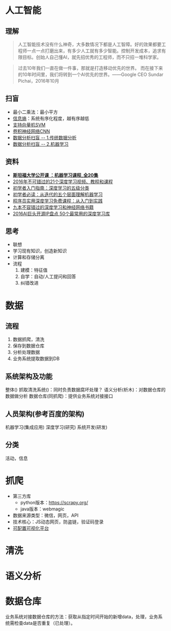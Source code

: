 # 人工智能

## 理解
> 人工智能技术没有什么神奇，大多数情况下都是人工智障。好的效果都要工程师一点一点打磨出来，有多少人工就有多少智能。控制开发成本，追求有限目标。创始人自己懂AI，就先招优秀的工程师，而不只招一堆科学家。

> 过去10年我们一直在做一件事，那就是打造移动优先的世界。
而在接下来的10年时间里，我们将转到一个AI优先的世界。——Google CEO Sundar Pichai，2016年10月

## 扫盲
* 最小二乘法：最小平方
* [信息熵](http://baike.baidu.com/item/%E4%BF%A1%E6%81%AF%E7%86%B5)：系统有序化程度，越有序越低
* [支持向量机SVM](https://www.zhihu.com/question/21094489)
* [卷积神经网络CNN](https://www.zhihu.com/question/34681168)
* [数据分析扫盲 -- 1.传统数据分析](https://www.zybuluo.com/heavysheep/note/636770)
* [数据分析扫盲 -- 2.机器学习](https://www.zybuluo.com/heavysheep/note/639120)

## 资料
* **[斯坦福大学公开课 ：机器学习课程_全20集](http://open.163.com/special/opencourse/machinelearning.html)**
* [2016年不可错过的21个深度学习视频、教程和课程](https://zhuanlan.zhihu.com/p/24362823?utm_source=wechat_session&utm_medium=social)
* [初学者入门指南：深度学习的五级分类](http://www.dlworld.cn/ShenDuXueXiYingYong/2764.html)
* [初学者必读：从迭代的五个层面理解机器学习](http://it.sohu.com/20161229/n477271597.shtml)
* [程序员实用深度学习免费课程：从入门到实践](http://it.sohu.com/20161229/n477271598.shtml)
* [九本不容错过的深度学习和神经网络书籍](http://it.sohu.com/20161229/n477271599.shtml)
* [2016AI巨头开源IP盘点 50个最常用的深度学习库](https://news.cnblogs.com/n/559753/)

## 思考
* 联想
* 学习现有知识，创造新知识
* 计算和存储分离
* 流程
  1. 建模：特征值
  1. 自学：自动/人工提问和回答
  1. 纠错改进

# 数据
## 流程
1. 数据抓爬，清洗
1. 保存到数据仓库
1. 分析处理数据
1. 业务系统提取数据到DB

## 系统架构及功能
整体()
抓取清洗系统()：同时负责数据腐坏处理？
语义分析(析木)：对数据仓库的数据做分析
数据仓库(同抓爬)：提供业务系统对接接口

## 人员架构(参考百度的架构)
机器学习(集成应用)
深度学习(研究) 系统开发(研发)

## 分类
活动，信息

# 抓爬
* 第三方库
  * python版本：https://scrapy.org/
  * java版本：webmagic
* 数据来源类型：微信，网页，API
* 技术核心：JS动态网页，防盗链，验证码登录
* [可配置可视化平台](https://gsh199449.gitbooks.io/gather-platform/content/)

# 清洗

# 语义分析

# 数据仓库
业务系统对接数据仓库的方法：获取从指定时间开始的新增data，处理，业务系统需检查data是否重复（已处理）。
